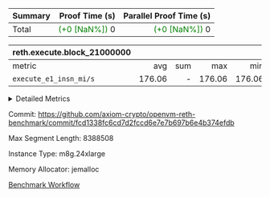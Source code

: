 | Summary | Proof Time (s) | Parallel Proof Time (s) |
|:---|---:|---:|
| Total | <span style='color: green'>(+0 [NaN%])</span> 0 | <span style='color: green'>(+0 [NaN%])</span> 0 |


| reth.execute.block_21000000 |||||
|:---|---:|---:|---:|---:|
|metric|avg|sum|max|min|
| `execute_e1_insn_mi/s` |  176.06 | -          |  176.06 |  176.06 |



<details>
<summary>Detailed Metrics</summary>

|  | reth-block_time_ms |
| --- |
|  | 1,227 | 

| block_number | execute_e1_time_ms |
| --- | --- |
| 21000000 | 1,225 | 

| group | block_number | execute_e1_insns | execute_e1_insn_mi/s |
| --- | --- | --- | --- |
| reth.execute.block_21000000 | 21000000 | 170,985,156 | 176.06 | 

</details>


Commit: https://github.com/axiom-crypto/openvm-reth-benchmark/commit/fcd1338fc6cd7d2fccd6e7e7b697b6e4b374efdb

Max Segment Length: 8388508

Instance Type: m8g.24xlarge

Memory Allocator: jemalloc

[Benchmark Workflow](https://github.com/axiom-crypto/openvm-reth-benchmark/actions/runs/17107140175)
